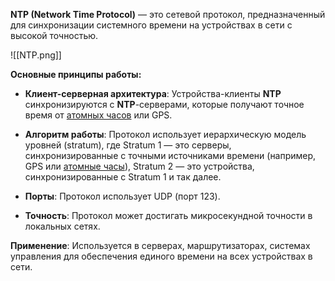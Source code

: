 **NTP (Network Time Protocol)** — это сетевой протокол, предназначенный для синхронизации системного времени на устройствах в сети с высокой точностью.

![[NTP.png]]

**Основные принципы работы:**

- **Клиент-серверная архитектура**: Устройства-клиенты **NTP** синхронизируются с **NTP**-серверами, которые получают точное время от [атомных часов](https://ru.wikipedia.org/wiki/Атомные_часы) или GPS.

- **Алгоритм работы**: Протокол использует иерархическую модель уровней (stratum), где Stratum 1 — это серверы, синхронизированные с точными источниками времени (например, GPS или [атомные часы](https://ru.wikipedia.org/wiki/Атомные_часы)), Stratum 2 — это устройства, синхронизированные с Stratum 1 и так далее.

- **Порты**: Протокол использует UDP (порт 123).

- **Точность**: Протокол может достигать микросекундной точности в локальных сетях.

**Применение**: Используется в серверах, маршрутизаторах, системах управления для обеспечения единого времени на всех устройствах в сети.